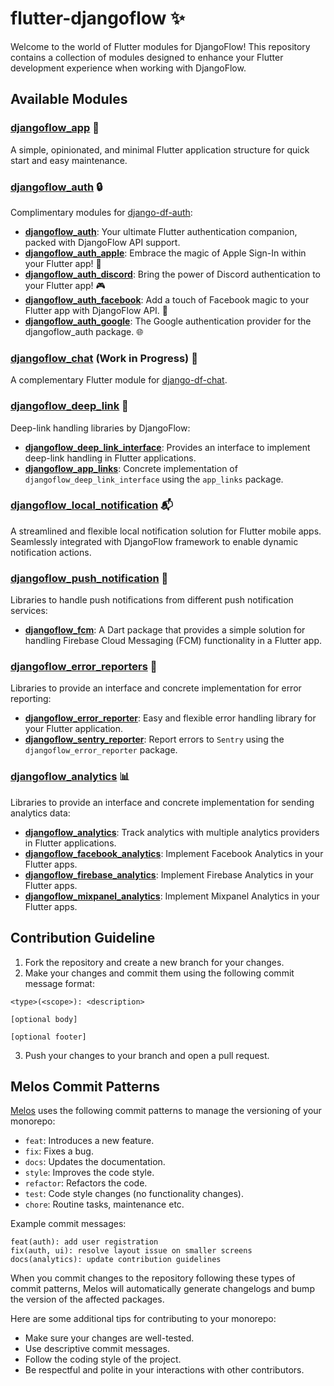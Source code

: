 # flutter-djangoflow ✨

Welcome to the world of Flutter modules for DjangoFlow! This repository contains a collection of modules designed to enhance your Flutter development experience when working with DjangoFlow.

## Available Modules

### [djangoflow_app](https://github.com/djangoflow/flutter-djangoflow/tree/main/packages/djangoflow_app) 📱

A simple, opinionated, and minimal Flutter application structure for quick start and easy maintenance.

### [djangoflow_auth](https://github.com/djangoflow/flutter-djangoflow/tree/main/packages/djangoflow_auth) 🔒

Complimentary modules for [django-df-auth](https://github.com/djangoflow/django-df-auth):

- **[djangoflow_auth](https://github.com/djangoflow/flutter-djangoflow/tree/main/packages/djangoflow_auth/djangoflow_auth)**: Your ultimate Flutter authentication companion, packed with DjangoFlow API support.
- **[djangoflow_auth_apple](https://github.com/djangoflow/flutter-djangoflow/tree/main/packages/djangoflow_auth/djangoflow_auth_apple)**: Embrace the magic of Apple Sign-In within your Flutter app! 🍏
- **[djangoflow_auth_discord](https://github.com/djangoflow/flutter-djangoflow/tree/main/packages/djangoflow_auth/djangoflow_auth_discord)**: Bring the power of Discord authentication to your Flutter app! 🎮
- **[djangoflow_auth_facebook](https://github.com/djangoflow/flutter-djangoflow/tree/main/packages/djangoflow_auth/djangoflow_auth_facebook)**: Add a touch of Facebook magic to your Flutter app with DjangoFlow API. 📘
- **[djangoflow_auth_google](https://github.com/djangoflow/flutter-djangoflow/tree/main/packages/djangoflow_auth/djangoflow_auth_google)**: The Google authentication provider for the djangoflow_auth package. 🌐

### [djangoflow_chat](https://github.com/djangoflow/flutter-djangoflow/tree/main/packages/djangoflow_chat) (Work in Progress) 📝

A complementary Flutter module for [django-df-chat](https://github.com/djangoflow/django-df-chat).

### [djangoflow_deep_link](https://github.com/djangoflow/flutter-djangoflow/tree/main/packages/djangoflow_deep_link) 🔗

Deep-link handling libraries by DjangoFlow:

- **[djangoflow_deep_link_interface](https://github.com/djangoflow/flutter-djangoflow/tree/main/packages/djangoflow_deep_link/djangoflow_deep_link_interface)**: Provides an interface to implement deep-link handling in Flutter applications.
- **[djangoflow_app_links](https://github.com/djangoflow/flutter-djangoflow/tree/main/packages/djangoflow_deep_link/djangoflow_app_links)**: Concrete implementation of `djangoflow_deep_link_interface` using the `app_links` package.

### [djangoflow_local_notification](https://github.com/djangoflow/flutter-djangoflow/tree/main/packages/djangoflow_local_notification) 📬

A streamlined and flexible local notification solution for Flutter mobile apps. Seamlessly integrated with DjangoFlow framework to enable dynamic notification actions.

### [djangoflow_push_notification](https://github.com/djangoflow/flutter-djangoflow/tree/main/packages/djangoflow_push_notification) 📢

Libraries to handle push notifications from different push notification services:

- **[djangoflow_fcm](https://github.com/djangoflow/flutter-djangoflow/tree/main/packages/djangoflow_push_notification/djangoflow_fcm)**: A Dart package that provides a simple solution for handling Firebase Cloud Messaging (FCM) functionality in a Flutter app.

### [djangoflow_error_reporters](https://github.com/djangoflow/flutter-djangoflow/tree/main/packages/djangoflow_error_reporters) 🚨

Libraries to provide an interface and concrete implementation for error reporting:

- **[djangoflow_error_reporter](https://github.com/djangoflow/flutter-djangoflow/tree/main/packages/djangoflow_error_reporters/djangoflow_error_reporter)**: Easy and flexible error handling library for your Flutter application.
- **[djangoflow_sentry_reporter](https://github.com/djangoflow/flutter-djangoflow/tree/main/packages/djangoflow_error_reporters/djangoflow_sentry_reporter)**: Report errors to `Sentry` using the `djangoflow_error_reporter` package.

### [djangoflow_analytics](https://github.com/djangoflow/flutter-djangoflow/tree/main/packages/djangoflow_analytics) 📊

Libraries to provide an interface and concrete implementation for sending analytics data:

- **[djangoflow_analytics](https://github.com/djangoflow/flutter-djangoflow/tree/main/packages/djangoflow_analytics/djangoflow_analytics)**: Track analytics with multiple analytics providers in Flutter applications.
- **[djangoflow_facebook_analytics](https://github.com/djangoflow/flutter-djangoflow/tree/main/packages/djangoflow_analytics/djangoflow_facebook_analytics)**: Implement Facebook Analytics in your Flutter apps.
- **[djangoflow_firebase_analytics](https://github.com/djangoflow/flutter-djangoflow/tree/main/packages/djangoflow_analytics/djangoflow_firebase_analytics)**: Implement Firebase Analytics in your Flutter apps.
- **[djangoflow_mixpanel_analytics](https://github.com/djangoflow/flutter-djangoflow/tree/main/packages/djangoflow_analytics/djangoflow_mixpanel_analytics)**: Implement Mixpanel Analytics in your Flutter apps.

## Contribution Guideline

1. Fork the repository and create a new branch for your changes.
2. Make your changes and commit them using the following commit message format:

```
<type>(<scope>): <description>

[optional body]

[optional footer]
```

3. Push your changes to your branch and open a pull request.

## Melos Commit Patterns

[Melos](https://pub.dev/packages/melos) uses the following commit patterns to manage the versioning of your monorepo:

- `feat`: Introduces a new feature.
- `fix`: Fixes a bug.
- `docs`: Updates the documentation.
- `style`: Improves the code style.
- `refactor`: Refactors the code.
- `test`: Code style changes (no functionality changes).
- `chore`: Routine tasks, maintenance etc.

Example commit messages:

```
feat(auth): add user registration
fix(auth, ui): resolve layout issue on smaller screens
docs(analytics): update contribution guidelines
```

When you commit changes to the repository following these types of commit patterns, Melos will automatically generate changelogs and bump the version of the affected packages.

Here are some additional tips for contributing to your monorepo:

- Make sure your changes are well-tested.
- Use descriptive commit messages.
- Follow the coding style of the project.
- Be respectful and polite in your interactions with other contributors.
